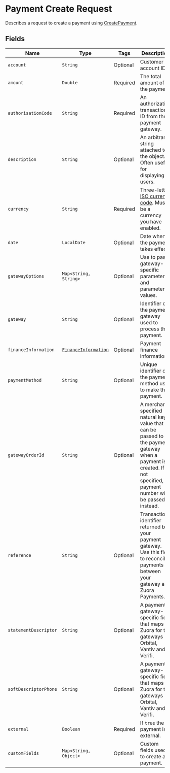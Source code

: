 # Payment Create Request

Describes a request to create a payment using
[CreatePayment](/doc/payment-api.md#create-payment).

## Fields

| Name | Type | Tags | Description 
|  --- | --- | --- | --- | 
| `account` | `String` | Optional | Customer account ID. | 
| `amount` | `Double` | Required | The total amount of the payment. | 
| `authorisationCode` | `String` | Required | An authorization transaction ID from the payment gateway. | 
| `description` | `String` | Optional | An arbitrary string attached to the object. Often useful for displaying to users. | 
| `currency` | `String` | Required | Three-letter [ISO currency code](https://www.iso.org/iso-4217-currency-codes.html). Must be a currency you have enabled. | 
| `date` | `LocalDate` | Optional | Date when the payment takes effect. | 
| `gatewayOptions` | `Map<String, String>` | Optional | Use to pass gateway-specific parameters and parameter values. | 
| `gateway` | `String` | Optional | Identifier of the payment gateway used to process the payment. | 
| `financeInformation` | [`FinanceInformation`](/doc/models/finance-information.md) | Optional | Payment finance information. | 
| `paymentMethod` | `String` | Optional | Unique identifier of the payment method used to make the payment. |
| `gatewayOrderId` | `String` | Optional | A merchant-specified natural key value that can be passed to the payment gateway when a payment is created. If not specified, a payment number will be passed in instead. | 
| `reference` | `String` | Optional | Transaction identifier returned by your payment gateway. Use this field to reconcile payments between your gateway and Zuora Payments. | 
| `statementDescriptor` | `String` | Optional | A payment gateway-specific field that maps to Zuora for the gateways Orbital, Vantiv and Verifi. | 
| `softDescriptorPhone` | `String` | Optional | A payment gateway-specific field that maps to Zuora for the gateways Orbital, Vantiv and Verifi. | 
| `external` | `Boolean` | Required | If `true` the payment is external. | 
| `customFields` | `Map<String, Object>` | Optional | Custom fields used to create a payment. | 
